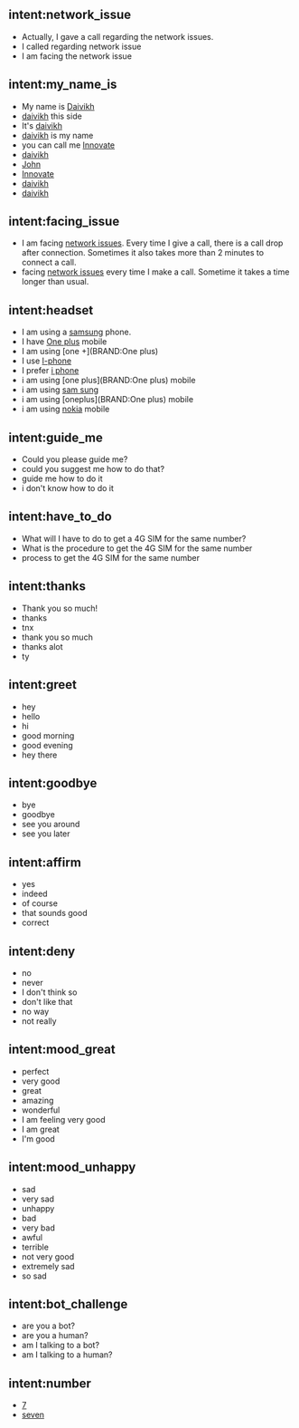 ## intent:network_issue
- Actually, I gave a call regarding the network issues.
- I called regarding network issue
- I am facing the network issue

## intent:my_name_is
- My name is [Daivikh](NAME)
- [daivikh](NAME:daivikh) this side
- It's [daivikh](NAME:daivikh)
- [daivikh](NAME:daivikh) is my name
- you can call me [Innovate](NAME)
- [daivikh](NAME)
- [John](NAME)
- [Innovate](NAME)
- [daivikh](NAME:daivikh)
- [daivikh](NAME:daivikh)

## intent:facing_issue
- I am facing [network issues](NETWORK). Every time I give a call, there is a call drop after connection. Sometimes it also takes more than 2 minutes to connect a call.
- facing [network issues](NETWORK) every time I make a call. Sometime it takes a time longer than usual.

## intent:headset
- I am using a [samsung](BRAND:samsung) phone.
- I have [One plus](BRAND) mobile
- I am using [one +](BRAND:One plus)
- I use [I-phone](BRAND)
- I prefer [i phone](BRAND:I-phone)
- i am using [one plus](BRAND:One plus) mobile
- i am using [sam sung](BRAND:samsung)
- i am using [oneplus](BRAND:One plus) mobile
- i am using [nokia](BRAND) mobile

## intent:guide_me
- Could you please guide me?
- could you suggest me how to do that?
- guide me how to do it
- i don't know how to do it

## intent:have_to_do
- What will I have to do to get a 4G SIM for the same number?
- What is the procedure to get the 4G SIM for the same number
- process to get the 4G SIM for the same number

## intent:thanks
- Thank you so much!
- thanks
- tnx
- thank you so much
- thanks alot
- ty

## intent:greet
- hey
- hello
- hi
- good morning
- good evening
- hey there

## intent:goodbye
- bye
- goodbye
- see you around
- see you later

## intent:affirm
- yes
- indeed
- of course
- that sounds good
- correct

## intent:deny
- no
- never
- I don't think so
- don't like that
- no way
- not really

## intent:mood_great
- perfect
- very good
- great
- amazing
- wonderful
- I am feeling very good
- I am great
- I'm good

## intent:mood_unhappy
- sad
- very sad
- unhappy
- bad
- very bad
- awful
- terrible
- not very good
- extremely sad
- so sad

## intent:bot_challenge
- are you a bot?
- are you a human?
- am I talking to a bot?
- am I talking to a human?

## intent:number
- [7](num:7)
- [seven](num:7)

